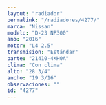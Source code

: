 ```yaml
---
layout: "radiador"
permalink: "/radiadores/4277/"
marca: "Nissan"
modelo: "D-23 NP300"
ano: "2016"
motor: "L4 2.5"
transmision: "Estándar"
parte: "21410-4KH0A"
clima: "Con clima"
alto: "28 3/4"
ancho: "19 3/16"
observaciones: ""
id: "4277"
---
```


